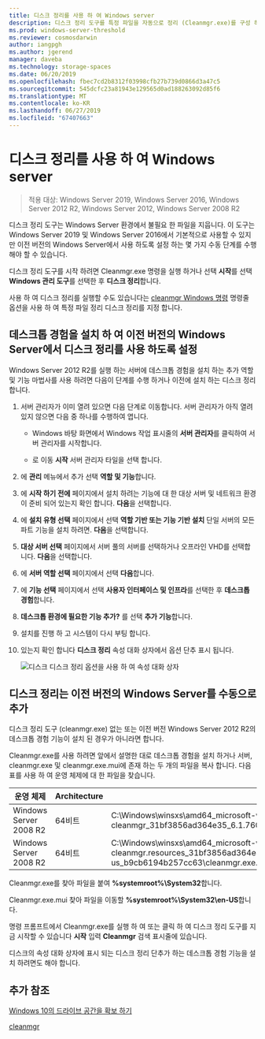 ```yaml
---
title: 디스크 정리를 사용 하 여 Windows server
description: 디스크 정리 도구를 특정 파일을 자동으로 정리 (Cleanmgr.exe)를 구성 하려면 명령줄 옵션을 사용 하는 방법에 알아봅니다.
ms.prod: windows-server-threshold
ms.reviewer: cosmosdarwin
author: iangpgh
ms.author: jgerend
manager: daveba
ms.technology: storage-spaces
ms.date: 06/20/2019
ms.openlocfilehash: fbec7cd2b8312f03998cfb27b739d0866d3a47c5
ms.sourcegitcommit: 545dcfc23a81943e129565d0ad188263092d85f6
ms.translationtype: MT
ms.contentlocale: ko-KR
ms.lasthandoff: 06/27/2019
ms.locfileid: "67407663"
---
```

# <a name="using-disk-cleanup-on-windows-server"></a>디스크 정리를 사용 하 여 Windows server

> 적용 대상: Windows Server 2019, Windows Server 2016, Windows Server 2012 R2, Windows Server 2012, Windows Server 2008 R2

디스크 정리 도구는 Windows Server 환경에서 불필요 한 파일을 지웁니다. 이 도구는 Windows Server 2019 및 Windows Server 2016에서 기본적으로 사용할 수 있지만 이전 버전의 Windows Server에서 사용 하도록 설정 하는 몇 가지 수동 단계를 수행 해야 할 수 있습니다.

디스크 정리 도구를 시작 하려면 Cleanmgr.exe 명령을 실행 하거나 선택 **시작**를 선택 **Windows 관리 도구**를 선택한 후 **디스크 정리**합니다.

사용 하 여 디스크 정리를 실행할 수도 있습니다는 [cleanmgr Windows 명령](../../administration/windows-commands/cleanmgr.md) 명령줄 옵션을 사용 하 여 특정 파일 정리 디스크 정리를 지정 합니다.

## <a name="enable-disk-cleanup-on-an-earlier-version-of-windows-server-by-installing-the-desktop-experience"></a>데스크톱 경험을 설치 하 여 이전 버전의 Windows Server에서 디스크 정리를 사용 하도록 설정

Windows Server 2012 R2를 실행 하는 서버에 데스크톱 경험을 설치 하는 추가 역할 및 기능 마법사를 사용 하려면 다음이 단계를 수행 하거나 이전에 설치 하는 디스크 정리 합니다.

1. 서버 관리자가 이미 열려 있으면 다음 단계로 이동합니다. 서버 관리자가 아직 열려 있지 않으면 다음 중 하나를 수행하여 엽니다.

   - Windows 바탕 화면에서 Windows 작업 표시줄의 **서버 관리자**를 클릭하여 서버 관리자를 시작합니다.

   - 로 이동 **시작** 서버 관리자 타일을 선택 합니다.

1. 에 **관리** 메뉴에서 추가 선택 **역할 및 기능**합니다.

1. 에 **시작 하기 전에** 페이지에서 설치 하려는 기능에 대 한 대상 서버 및 네트워크 환경이 준비 되어 있는지 확인 합니다. **다음**을 선택합니다.

1. 에 **설치 유형 선택** 페이지에서 선택 **역할 기반 또는 기능 기반 설치** 단일 서버의 모든 파트 기능을 설치 하려면. **다음**을 선택합니다.

1. **대상 서버 선택** 페이지에서 서버 풀의 서버를 선택하거나 오프라인 VHD를 선택합니다. **다음**을 선택합니다.

1. 에 **서버 역할 선택** 페이지에서 선택 **다음**합니다.

1. 에 **기능 선택** 페이지에서 선택 **사용자 인터페이스 및 인프라**를 선택한 후 **데스크톱 경험**합니다.

1. **데스크톱 환경에 필요한 기능 추가?** 를 선택 **추가 기능**합니다.

1. 설치를 진행 하 고 시스템이 다시 부팅 합니다.

1. 있는지 확인 합니다 **디스크 정리** 속성 대화 상자에서 옵션 단추 표시 됩니다.

   ![디스크 디스크 정리 옵션을 사용 하 여 속성 대화 상자](media/diskpropswcleanup.png)

## <a name="manually-add-disk-cleanup-to-an-earlier-version-of-windows-server"></a>디스크 정리는 이전 버전의 Windows Server를 수동으로 추가

디스크 정리 도구 (cleanmgr.exe) 없는 또는 이전 버전 Windows Server 2012 R2의 데스크톱 경험 기능이 설치 된 경우가 아니라면 합니다.

Cleanmgr.exe를 사용 하려면 앞에서 설명한 대로 데스크톱 경험을 설치 하거나 서버, cleanmgr.exe 및 cleanmgr.exe.mui에 존재 하는 두 개의 파일을 복사 합니다. 다음 표를 사용 하 여 운영 체제에 대 한 파일을 찾습니다.

| 운영 체제  | Architecture  | 파일 위치  |
| ----------------- | -------------- | --------------- |
| Windows Server 2008 R2 | 64비트 | C:\Windows\winsxs\amd64_microsoft-windows-cleanmgr_31bf3856ad364e35_6.1.7600.16385_none_c9392808773cd7da\cleanmgr.exe 
| Windows Server 2008 R2 | 64비트 | C:\Windows\winsxs\amd64_microsoft-windows-cleanmgr.resources_31bf3856ad364e35_6.1.7600.16385_en-us_b9cb6194b257cc63\cleanmgr.exe.mui |

Cleanmgr.exe를 찾아 파일을 붙여 **%systemroot%\System32**합니다.

Cleanmgr.exe.mui 찾아 파일을 이동할 **%systemroot%\System32\en-US**합니다.

명령 프롬프트에서 Cleanmgr.exe를 실행 하 여 또는 클릭 하 여 디스크 정리 도구를 지금 시작할 수 있습니다 **시작** 입력 **Cleanmgr** 검색 표시줄에 있습니다.

디스크의 속성 대화 상자에 표시 되는 디스크 정리 단추가 하는 데스크톱 경험 기능을 설치 하려면도 해야 합니다.

## <a name="additional-references"></a>추가 참조

[Windows 10의 드라이브 공간을 확보 하기](https://support.microsoft.com/en-us/help/12425/windows-10-free-up-drive-space)

[cleanmgr](../../administration/windows-commands/cleanmgr.md)
